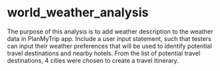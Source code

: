 # world_weather_analysis

The purpose of this analysis is to add weather description to the weather data in PlanMyTrip app. Include a user input statement,
such that testers can input their weather preferences that will be used to identify potential travel destinations and nearby hotels. 
From the list of potential travel destinations, 4 cities were chosen to create a travel itinerary. 






